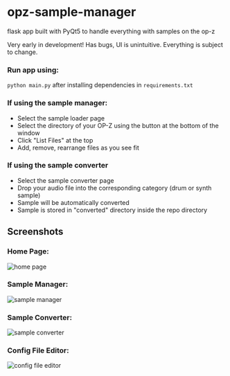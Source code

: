 # opz-sample-manager
flask app built with PyQt5 to handle everything with samples on the op-z

Very early in development! Has bugs, UI is unintuitive. Everything is subject to change.

### Run app using:
```python main.py``` after installing dependencies in ```requirements.txt```

### If using the sample manager:
- Select the sample loader page
- Select the directory of your OP-Z using the button at the bottom of the window
- Click "List Files" at the top
- Add, remove, rearrange files as you see fit

### If using the sample converter
- Select the sample converter page
- Drop your audio file into the corresponding category (drum or synth sample)
- Sample will be automatically converted
- Sample is stored in "converted" directory inside the repo directory

## Screenshots
### Home Page:
![home page](/screenshots/homepage.png)

### Sample Manager:
![sample manager](/screenshots/samplemanager.png)

### Sample Converter:
![sample converter](/screenshots/sampleconverter.png)

### Config File Editor:
![config file editor](/screenshots/configeditor.png)